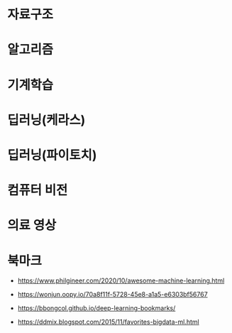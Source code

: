 
# 자료구조 


# 알고리즘


# 기계학습


# 딥러닝(케라스)


# 딥러닝(파이토치)


# 컴퓨터 비전


# 의료 영상 

# 북마크

+ https://www.philgineer.com/2020/10/awesome-machine-learning.html

+ https://wonjun.oopy.io/70a8f11f-5728-45e8-a1a5-e6303bf56767

+ https://bbongcol.github.io/deep-learning-bookmarks/

+ https://ddmix.blogspot.com/2015/11/favorites-bigdata-ml.html
